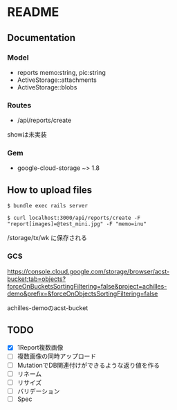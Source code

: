 # README

## Documentation

### Model

- reports memo:string, pic:string
- ActiveStorage::attachments
- ActiveStorage::blobs

### Routes

- /api/reports/create

showは未実装

### Gem

- google-cloud-storage ~> 1.8

## How to upload files

`$ bundle exec rails server`

`$ curl localhost:3000/api/reports/create -F "report[images]=@test_mini.jpg" -F "memo=inu"`

/storage/tx/wk に保存される

### GCS

<https://console.cloud.google.com/storage/browser/acst-bucket;tab=objects?forceOnBucketsSortingFiltering=false&project=achilles-demo&prefix=&forceOnObjectsSortingFiltering=false>

achilles-demoのacst-bucket

## TODO

- [x] 1Report複数画像
- [ ] 複数画像の同時アップロード
- [ ] MutationでDB関連付けができるような返り値を作る
- [ ] リネーム
- [ ] リサイズ
- [ ] バリデーション
- [ ] Spec
